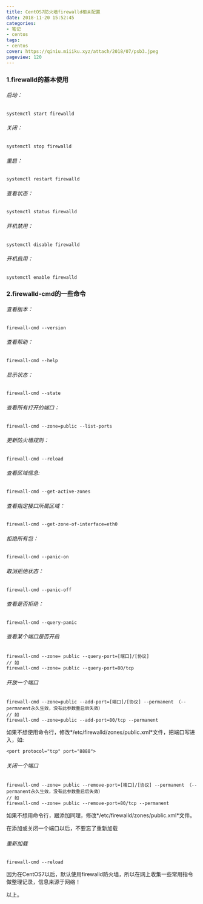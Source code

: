 ```yaml
---
title: CentOS7防火墙firewalld相关配置 
date: 2018-11-20 15:52:45
categories:
- 笔记
- centos
tags:
- centos
cover: https://qiniu.miiiku.xyz/attach/2018/07/psb3.jpeg
pageview: 120
---
```


### 1.firewalld的基本使用

###### 启动： 
```(BASE)
systemctl start firewalld
```

###### 关闭：
```(BASE)
systemctl stop firewalld
```

###### 重启：
```(BASE)
systemctl restart firewalld
```

###### 查看状态：
```(BASE)
systemctl status firewalld
```

###### 开机禁用：
```(BASE)
systemctl disable firewalld
```

###### 开机启用：
```(BASE)
systemctl enable firewalld
```

### 2.firewalld-cmd的一些命令

###### 查看版本：
```(BASE)
firewall-cmd --version
```

###### 查看帮助：
```(BASE)
firewall-cmd --help
```

###### 显示状态：
```(BASE)
firewall-cmd --state
```

###### 查看所有打开的端口：
```(BASE)
firewall-cmd --zone=public --list-ports
```

###### 更新防火墙规则：
```(BASE)
firewall-cmd --reload
```

###### 查看区域信息: 
```(BASE)
firewall-cmd --get-active-zones
```

###### 查看指定接口所属区域：
```(BASE)
firewall-cmd --get-zone-of-interface=eth0
```

###### 拒绝所有包：
```(BASE)
firewall-cmd --panic-on
```

###### 取消拒绝状态：
```(BASE)
firewall-cmd --panic-off
```

###### 查看是否拒绝：
```(BASE)
firewall-cmd --query-panic
```

###### 查看某个端口是否开启
```
firewall-cmd --zone= public --query-port=[端口]/[协议]
// 如
firewall-cmd --zone= public --query-port=80/tcp
```

###### 开放一个端口
```(BASE)
firewall-cmd --zone=public --add-port=[端口]/[协议] --permanent （--permanent永久生效，没有此参数重启后失效）
// 如
firewall-cmd --zone=public --add-port=80/tcp --permanent
```

如果不想使用命令行，修改*/etc/firewalld/zones/public.xml*文件，把端口写进入，如:

```
<port protocol="tcp" port="8888">
```

###### 关闭一个端口
```
firewall-cmd --zone= public --remove-port=[端口]/[协议] --permanent （--permanent永久生效，没有此参数重启后失效）
// 如
firewall-cmd --zone= public --remove-port=80/tcp --permanent
```

如果不想用命令行，跟添加同理，修改*/etc/firewalld/zones/public.xml*文件。

在添加或关闭一个端口以后，不要忘了重新加载

###### 重新加载
```
firewall-cmd --reload
```

因为在CentOS7以后，默认使用firewalld防火墙，所以在网上收集一些常用指令做整理记录，信息来源于网络！

以上。





